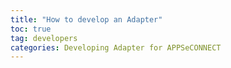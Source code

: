 ```yaml
---
title: "How to develop an Adapter"
toc: true
tag: developers
categories: Developing Adapter for APPSeCONNECT
---
```

